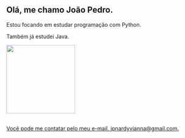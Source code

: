 ## Olá, me chamo João Pedro.

<p>Estou focando em estudar programação com Python.</p>
<p>Também já estudei Java.</p>


<div>
  <a href="https://github.com/Jp-Vianna">
  <img height="180em" src="https://github-readme-stats.vercel.app/api/top-langs/?username=Jp-Vianna&layout=compact&langs_count=8&theme=dark"/>
</div>

<br>
<p>Você pode me contatar pelo meu e-mail, jpnardyvianna@gmail.com.</p>


